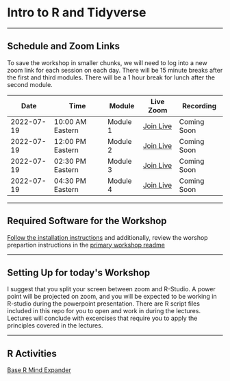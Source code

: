 # Intro to R and Tidyverse

---

## Schedule and Zoom Links

To save the workshop in smaller chunks, we will need to log into a new zoom link for each session on each day. There will be 15 minute breaks after the first and third modules.  There will be a 1 hour break for lunch after the second module.

| Date | Time | Module | Live Zoom | Recording |
| --- | --- | --- | --- | ---|
| 2022-07-19 | 10:00 AM Eastern | Module 1 | [Join Live](https://odu.zoom.us/j/92146606713?pwd=N25iOXRtQjlONERpRHA5OHBZREwrZz09) | Coming Soon |
| 2022-07-19 | 12:00 PM Eastern | Module 2 | [Join Live](https://odu.zoom.us/j/91445573684?pwd=eng5NWJ4Y1dERk5nb3BrMVg3YmxXUT09) | Coming Soon |
| 2022-07-19 | 02:30 PM Eastern | Module 3 | [Join Live](https://nam12.safelinks.protection.outlook.com/?url=https%3A%2F%2Fodu.zoom.us%2Fj%2F97637883484%3Fpwd%3DcVZhN05VekRJTkF5YmltK0VZUWhhUT09&amp;data=05%7C01%7CChris.Bird%40tamucc.edu%7Ce88a09bcdcbc422fe00708da68c1823f%7C34cbfaf167a64781a9ca514eb2550b66%7C0%7C0%7C637937477572225867%7CUnknown%7CTWFpbGZsb3d8eyJWIjoiMC4wLjAwMDAiLCJQIjoiV2luMzIiLCJBTiI6Ik1haWwiLCJXVCI6Mn0%3D%7C3000%7C%7C%7C&amp;sdata=WYepLVyv6V9MOEbtf750ITuUZly8da4Opc69%2F6C4tCI%3D&amp;reserved=0) | Coming Soon |
| 2022-07-19 | 04:30 PM Eastern | Module 4 | [Join Live](https://nam12.safelinks.protection.outlook.com/?url=https%3A%2F%2Fodu.zoom.us%2Fj%2F92093089646%3Fpwd%3DN00zNUttWitLcll2NUdLc1cvMTcydz09&amp;data=05%7C01%7CChris.Bird%40tamucc.edu%7C4274d775530046a2dd0a08da68c1932c%7C34cbfaf167a64781a9ca514eb2550b66%7C0%7C0%7C637937477875200934%7CUnknown%7CTWFpbGZsb3d8eyJWIjoiMC4wLjAwMDAiLCJQIjoiV2luMzIiLCJBTiI6Ik1haWwiLCJXVCI6Mn0%3D%7C3000%7C%7C%7C&amp;sdata=YbjwVGQ7YR10TA9rqwbqreo9gKAeY0fwKyB303YEtGA%3D&amp;reserved=0) | Coming Soon |

---

## Required Software for the Workshop

[Follow the installation instructions](../install_software.md) and additionally, review the worshop prepartion instructions in the [primary workshop readme](../README.md)

---

## Setting Up for today's Workshop

I suggest that you split your screen between zoom and R-Studio.  A power point will be projected on zoom, and you will be expected to be working in R-studio during the powerpoint presentation.  There are R script files included in this repo for you to open and work in during the lectures.  Lectures will conclude with excercises that require you to apply the principles covered in the lectures.

---

## R Activities 
[Base R Mind Expander](https://forms.gle/nE2CnAJj6rz8QVYo9)
